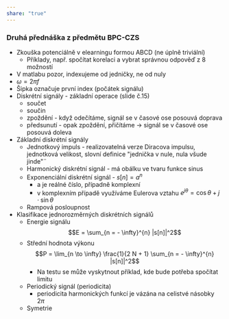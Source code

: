 ```yaml
---
share: "true"
---
```

### Druhá přednáška z předmětu BPC-CZS
- Zkouška potenciálně v elearningu formou ABCD (ne úplně triviální)
	- Příklady, např. spočítat korelaci a vybrat správnou odpověď z 8 možností
- V matlabu pozor, indexujeme od jedničky, ne od nuly
- $\omega = 2 \pi f$
- Šipka označuje první index (počátek signálu)
- Diskrétní signály - základní operace (slide č.15)
	- součet
	- součin
	- zpoždění - když odečítáme, signál se v časové ose posouvá doprava
	- předsunutí - opak zpoždění, přičítáme -> signál se v časové ose posouvá doleva
- Základní diskrétní signály
	- Jednotkový impuls - realizovatelná verze Diracova impulsu, jednotková velikost, slovní definice "jednička v nule, nula všude jinde"¨
	- Harmonický diskrétní signál - má obálku ve tvaru funkce sinus
	- Exponenciální diskrétní signál - $s [n] = a^n$
		- a je reálné číslo, případně komplexní
		- v komplexním případě využíváme Eulerova vztahu $e^{j \theta} = \cos \theta + j \cdot \sin \theta$ 
	- Rampová posloupnost
- Klasifikace jednorozměrných diskrétních signálů
	- Energie signálu $$E = \sum_{n = - \infty}^{n} |s[n]|^2$$
	- Střední hodnota výkonu $$P = \lim_{n \to \infty} \frac{1}{2 N + 1} \sum_{n = - \infty}^{n} |s[n]|^2$$
		- Na testu se může vyskytnout příklad, kde bude potřeba spočítat limitu
	- Periodický signál (periodicita)
		- periodicita harmonických funkcí je vázána na celistvé násobky $2 \pi$
	- Symetrie